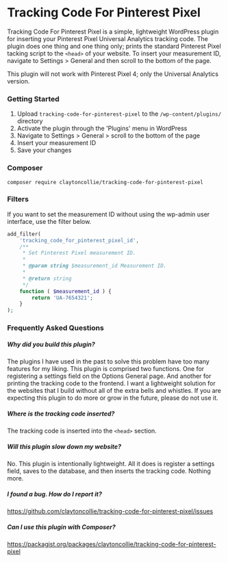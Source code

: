 # Tracking Code For Pinterest Pixel

Tracking Code For Pinterest Pixel is a simple, lightweight WordPress plugin for inserting your Pinterest Pixel Universal Analytics tracking code. The plugin does one thing and one thing only; prints the standard Pinterest Pixel tacking script to the `<head>` of your website. To insert your measurement ID, navigate to Settings > General and then scroll to the bottom of the page.

This plugin will not work with Pinterest Pixel 4; only the Universal Analytics version. 

### Getting Started

1. Upload `tracking-code-for-pinterest-pixel` to the `/wp-content/plugins/` directory
2. Activate the plugin through the 'Plugins' menu in WordPress
3. Navigate to Settings > General > scroll to the bottom of the page
4. Insert your measurement ID
5. Save your changes

### Composer

`composer require claytoncollie/tracking-code-for-pinterest-pixel`

### Filters

If you want to set the measurement ID without using the wp-admin user interface, use the filter below.

```php
add_filter(
	'tracking_code_for_pinterest_pixel_id',
	/**
	 * Set Pinterest Pixel measurement ID.
	 *
	 * @param string $measurement_id Measurement ID.
	 *
	 * @return string
	 */
	function ( $measurement_id ) {
		return 'UA-7654321';
	}
);
```

### Frequently Asked Questions

##### Why did you build this plugin?

The plugins I have used in the past to solve this problem have too many features for my liking. This plugin is comprised two functions. One for registering a settings field on the Options General page. And another for printing the tracking code to the frontend. I want a lightweight solution for the websites that I build without all of the extra bells and whistles. If you are expecting this plugin to do more or grow in the future, please do not use it.

##### Where is the tracking code inserted?

The tracking code is inserted into the `<head>` section.

##### Will this plugin slow down my website?

No. This plugin is intentionally lightweight. All it does is register a settings field, saves to the database, and then inserts the tracking code. Nothing more.

##### I found a bug. How do I report it?

https://github.com/claytoncollie/tracking-code-for-pinterest-pixel/issues

##### Can I use this plugin with Composer?

https://packagist.org/packages/claytoncollie/tracking-code-for-pinterest-pixel

